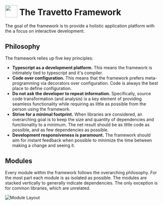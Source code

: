 <h1>   
  <sub><img src="https://travetto.io/assets/logo.png" height="40"></sub>
  The Travetto Framework
</h1>

The goal of the framework is to provide a holistic application platform with the a focus on interactive development.

## Philosophy
The framework relies up five key principles:
* **Typescript as a development platform.**  This means the framework is intimately tied to typescript and it's compiler.
* **Code over configuration.**  This means that the framework prefers meta-programming via decorators over configuration.  Code is always the best place to define configuration.
* **Do not ask the developer to repeat information.**  Specifically, source code transformation (and analysis) is a key element of providing seamless functionality while requiring as little as possible from the person using the framework.
* **Strive for a minimal footprint.**  When libraries are considered, an overarching goal is to keep the size and quantity of dependencies and functionality to a minimum.  The net result should be as little code as possible, and as few dependencies as possible.
* **Development responsiveness is paramount.**  The framework should aim for instant feedback when possible to minimize the time between making a change and seeing it.


## Modules
Every module within the framework follows the overarching philosophy.  For the most part each module is as isolated as possible.  The modules are stacked vertically to generally indicate dependencies.  The only exception is for common libraries, which are unrelated.


![Module Layout](https://travetto.github.io/assets/module-layout.png)

